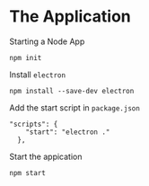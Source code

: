 The Application
========================

Starting a Node App

```
npm init
```

Install `electron`

```
npm install --save-dev electron
```

Add the start script in `package.json`
```
"scripts": {
    "start": "electron ."
  },
```

Start the appication
```
npm start
```
